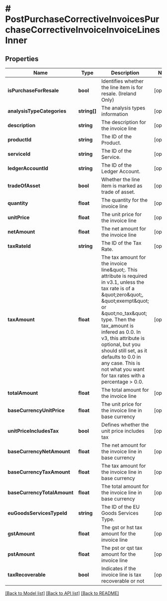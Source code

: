 # # PostPurchaseCorrectiveInvoicesPurchaseCorrectiveInvoiceInvoiceLinesInner

## Properties

Name | Type | Description | Notes
------------ | ------------- | ------------- | -------------
**isPurchaseForResale** | **bool** | Identifies whether the line item is for resale. (Ireland Only) | [optional]
**analysisTypeCategories** | **string[]** | The analysis types information | [optional]
**description** | **string** | The description for the invoice line | [optional]
**productId** | **string** | The ID of the Product. | [optional]
**serviceId** | **string** | The ID of the Service. | [optional]
**ledgerAccountId** | **string** | The ID of the Ledger Account. | [optional]
**tradeOfAsset** | **bool** | Whether the line item is marked as trade of asset. | [optional]
**quantity** | **float** | The quantity for the invoice line | [optional]
**unitPrice** | **float** | The unit price for the invoice line | [optional]
**netAmount** | **float** | The net amount for the invoice line | [optional]
**taxRateId** | **string** | The ID of the Tax Rate. | [optional]
**taxAmount** | **float** | The tax amount for the invoice line\&quot;. This attribute is required in v3.1, unless the tax rate is of a \&quot;zero\&quot;, \&quot;exempt\&quot; or \&quot;no_tax\&quot; type. Then the tax_amount is infered as 0.0. In v3, this attribute is optional, but you should still set, as it defaults to 0.0 in any case. This is not what you want for tax rates with a percentage &gt; 0.0. | [optional]
**totalAmount** | **float** | The total amount for the invoice line | [optional]
**baseCurrencyUnitPrice** | **float** | The unit price for the invoice line in base currency | [optional]
**unitPriceIncludesTax** | **bool** | Defines whether the unit price includes tax | [optional]
**baseCurrencyNetAmount** | **float** | The net amount for the invoice line in base currency | [optional]
**baseCurrencyTaxAmount** | **float** | The tax amount for the invoice line in base currency | [optional]
**baseCurrencyTotalAmount** | **float** | The total amount for the invoice line in base currency | [optional]
**euGoodsServicesTypeId** | **string** | The ID of the EU Goods Services Type. | [optional]
**gstAmount** | **float** | The gst or hst tax amount for the invoice line | [optional]
**pstAmount** | **float** | The pst or qst tax amount for the invoice line | [optional]
**taxRecoverable** | **bool** | Indicates if the invoice line is tax recoverable or not | [optional]

[[Back to Model list]](../../README.md#models) [[Back to API list]](../../README.md#endpoints) [[Back to README]](../../README.md)
